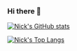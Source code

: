 ### Hi there 👋

<!--
**nickwanninger/nickwanninger** is a ✨ _special_ ✨ repository because its `README.md` (this file) appears on your GitHub profile.

Here are some ideas to get you started:

- 🔭 I’m currently working on ...
- 🌱 I’m currently learning ...
- 👯 I’m looking to collaborate on ...
- 🤔 I’m looking for help with ...
- 💬 Ask me about ...
- 📫 How to reach me: ...
- 😄 Pronouns: ...
- ⚡ Fun fact: ...
-->


[![Nick's GitHub stats](https://github-readme-stats.vercel.app/api?username=nickwanninger&theme=swift)](https://github.com/anuraghazra/github-readme-stats)

[![Nick's Top Langs](https://github-readme-stats.vercel.app/api/top-langs/?username=nickwanninger&theme=swift)](https://github.com/anuraghazra/github-readme-stats)

